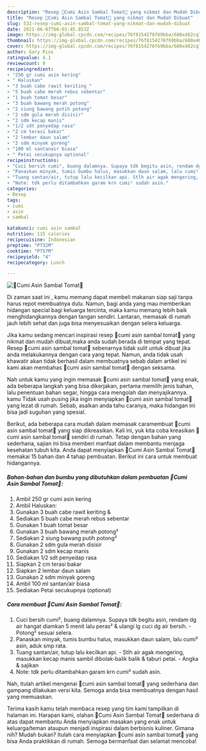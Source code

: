 ```yaml
---
description: "Resep 🦑Cumi Asin Sambal Tomat🍅 yang nikmat dan Mudah Dibuat"
title: "Resep 🦑Cumi Asin Sambal Tomat🍅 yang nikmat dan Mudah Dibuat"
slug: 532-resep-cumi-asin-sambal-tomat-yang-nikmat-dan-mudah-dibuat
date: 2021-06-07T06:01:45.853Z
image: https://img-global.cpcdn.com/recipes/76f8154276f69bba/680x482cq70/🦑cumi-asin-sambal-tomat🍅-foto-resep-utama.jpg
thumbnail: https://img-global.cpcdn.com/recipes/76f8154276f69bba/680x482cq70/🦑cumi-asin-sambal-tomat🍅-foto-resep-utama.jpg
cover: https://img-global.cpcdn.com/recipes/76f8154276f69bba/680x482cq70/🦑cumi-asin-sambal-tomat🍅-foto-resep-utama.jpg
author: Gary Rios
ratingvalue: 4.1
reviewcount: 9
recipeingredient:
- "250 gr cumi asin kering"
- " Haluskan"
- "3 buah cabe rawit keriting "
- "5 buah cabe merah rebus sebentar"
- "1 buah tomat besar"
- "3 buah bawang merah potong"
- "2 siung bawang putih potong"
- "2 sdm gula merah disisir"
- "2 sdm kecap manis"
- "1/2 sdt penyedap rasa"
- "2 cm terasi bakar"
- "2 lembar daun salam"
- "2 sdm minyak goreng"
- "100 ml santanair biasa"
- " Petai secukupnya optional"
recipeinstructions:
- "Cuci bersih cumi², buang dalamnya. Supaya tdk begitu asin, rendam dg air hangat diamkan 5 menit lalu peras² &amp; ulangi lg cuci dg air bersih. Potong² sesuai selera."
- "Panaskan minyak, tumis bumbu halus, masukkan daun salam, lalu cumi² asin, aduk smp rata."
- "Tuang santan/air, tutup lalu kecilkan api. Stlh air agak mengering, masukkan kecap manis sambil dibolak-balik balik &amp; taburi petai. Angka &amp; sajikan"
- "Note: tdk perlu ditambahkan garam krn cumi² sudah asin."
categories:
- Resep
tags:
- cumi
- asin
- sambal

katakunci: cumi asin sambal 
nutrition: 115 calories
recipecuisine: Indonesian
preptime: "PT32M"
cooktime: "PT57M"
recipeyield: "4"
recipecategory: Lunch

---
```



![🦑Cumi Asin Sambal Tomat🍅](https://img-global.cpcdn.com/recipes/76f8154276f69bba/680x482cq70/🦑cumi-asin-sambal-tomat🍅-foto-resep-utama.jpg)

Di zaman  saat ini , kamu memang dapat membeli makanan siap saji tanpa harus repot membuatnya dulu. Namun, bagi anda yang mau memberikan hidangan special bagi keluarga tercinta, maka kamu memang lebih baik menghidangkannya dengan tangan sendiri. Lantaran, memasak di rumah jauh lebih sehat dan juga bisa menyesuaikan dengan selera keluarga.

Jika kamu sedang mencari inspirasi resep 🦑cumi asin sambal tomat🍅 yang nikmat dan mudah dibuat,maka anda sudah berada di tempat yang tepat. Resep 🦑cumi asin sambal tomat🍅  sebenarnya tidak sulit untuk dibuat jika anda melakukannya dengan cara yang tepat. Namun, anda tidak usah khawatir akan tidak berhasil dalam membuatnya 
sebab dalam artikel ini kami akan membahas 🦑cumi asin sambal tomat🍅 dengan seksama.  



Nah untuk kamu yang ingin memasak 🦑cumi asin sambal tomat🍅 yang enak, ada beberapa langkah yang bisa dikerjakan, pertama memilih jenis bahan, lalu penentuan bahan segar, hingga cara mengolah dan menyajikannya. kamu Tidak usah pusing jika ingin menyiapkan 🦑cumi asin sambal tomat🍅 yang lezat di rumah. Sebab, asalkan anda  tahu caranya, maka hidangan ini bisa jadi suguhan yang spesial.

Berikut, ada beberapa cara mudah dalam memasak caramembuat 🦑cumi asin sambal tomat🍅 yang siap dikreasikan. Kali ini, yuk kita coba kreasikan 🦑cumi asin sambal tomat🍅 sendiri di rumah. Tetap dengan bahan yang sederhana, sajian ini bisa memberi manfaat dalam membantu menjaga kesehatan tubuh kita. Anda dapat menyiapkan 🦑Cumi Asin Sambal Tomat🍅 memakai 15 bahan dan 4 tahap pembuatan. Berikut ini cara untuk membuat hidangannya.

<!--inarticleads1-->

##### Bahan-bahan dan bumbu yang dibutuhkan dalam pembuatan 🦑Cumi Asin Sambal Tomat🍅:

1. Ambil 250 gr cumi asin kering
1. Ambil  Haluskan:
1. Gunakan 3 buah cabe rawit keriting &amp;
1. Sediakan 5 buah cabe merah rebus sebentar
1. Gunakan 1 buah tomat besar
1. Gunakan 3 buah bawang merah potong²
1. Sediakan 2 siung bawang putih potong²
1. Gunakan 2 sdm gula merah disisir
1. Gunakan 2 sdm kecap manis
1. Sediakan 1/2 sdt penyedap rasa
1. Siapkan 2 cm terasi bakar
1. Siapkan 2 lembar daun salam
1. Gunakan 2 sdm minyak goreng
1. Ambil 100 ml santan/air biasa
1. Sediakan  Petai secukupnya (optional)




<!--inarticleads2-->

##### Cara membuat 🦑Cumi Asin Sambal Tomat🍅:

1. Cuci bersih cumi², buang dalamnya. Supaya tdk begitu asin, rendam dg air hangat diamkan 5 menit lalu peras² &amp; ulangi lg cuci dg air bersih. - Potong² sesuai selera.
1. Panaskan minyak, tumis bumbu halus, masukkan daun salam, lalu cumi² asin, aduk smp rata.
1. Tuang santan/air, tutup lalu kecilkan api. - Stlh air agak mengering, masukkan kecap manis sambil dibolak-balik balik &amp; taburi petai. - Angka &amp; sajikan
1. Note: tdk perlu ditambahkan garam krn cumi² sudah asin.




Nah, itulah artikel mengenai  🦑cumi asin sambal tomat🍅  yang sederhana dan gampang dilakukan versi kita. Semoga anda bisa membuatnya dengan hasil yang memuaskan. 

Terima kasih kamu telah membaca resep yang tim kami tampilkan di halaman ini. Harapan kami, olahan  🦑Cumi Asin Sambal Tomat🍅 sederhana di atas dapat membantu Anda menyiapkan masakan yang enak untuk keluarga/teman ataupun menjadi inspirasi dalam berbisnis kuliner. Gimana nih? Mudah bukan? Itulah cara menyiapkan 🦑cumi asin sambal tomat🍅 yang bisa Anda praktikkan di rumah. Semoga bermanfaat dan selamat mencoba!

